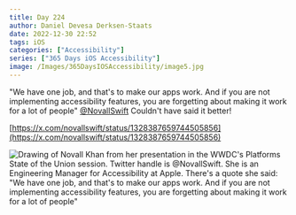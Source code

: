```yaml
---
title: Day 224
author: Daniel Devesa Derksen-Staats
date: 2022-12-30 22:52
tags: iOS
categories: ["Accessibility"]
series: ["365 Days iOS Accessibility"]
image: /Images/365DaysIOSAccessibility/image5.jpg
---
```


"We have one job, and that's to make our apps work. And if you are not implementing accessibility features, you are forgetting about making it work for a lot of people" [@NovallSwift](https://twitter.com/NovallSwift) Couldn't have said it better!

[https://x.com/novallswift/status/1328387659744505856](https://x.com/novallswift/status/1328387659744505856)

![Drawing of Novall Khan from her presentation in the WWDC's Platforms State of the Union session. Twitter handle is @NovallSwift. She is an Engineering Manager for Accessibility at Apple. There's a quote she said: "We have one job, and that's to make our apps work. And if you are not implementing accessibility features, you are forgetting about making it work for a lot of people"](/Images/365DaysIOSAccessibility/image5.jpg)